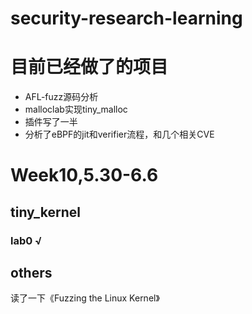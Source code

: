 # security-research-learning

# 目前已经做了的项目
- AFL-fuzz源码分析
- malloclab实现tiny_malloc
- 插件写了一半
- 分析了eBPF的jit和verifier流程，和几个相关CVE

# Week10,5.30-6.6
## tiny_kernel
### lab0 √
## others
读了一下《Fuzzing the Linux Kernel》
